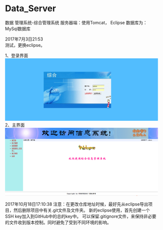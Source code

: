 # Data_Server
数据 管理系统-综合管理系统
服务器端：使用Tomcat， Eclipse
数据库为：MySql数据库

2017年7月3日21:53  
测试，更换eclipse。


1、登录界面
![image](https://github.com/fengzy1990/pics/blob/master/3333.png)
2、主界面
![image](https://github.com/fengzy1990/pics/blob/master/dataserver-main.png)

2017年10月18日17:10:38
注意：在更改仓库地址时候，最好先从eclipse导出项目，然后删除项目中有关.git文件及文件夹。
      新的eclipse使用，首先创建一个SSH key加入到GitHub中的总的key中。
   可以保留.gitignore文件，来保持非必要的文件收到版本控制。同时避免了受到不同环境的影响。